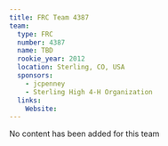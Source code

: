 ```yaml
---
title: FRC Team 4387
team:
  type: FRC
  number: 4387
  name: TBD
  rookie_year: 2012
  location: Sterling, CO, USA
  sponsors:
    - jcpenney
    - Sterling High 4-H Organization
  links:
    Website: 
---
```

No content has been added for this team